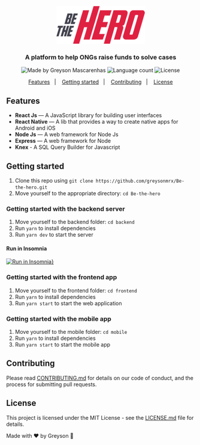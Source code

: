 <div align="center">
  <img src="./frontend/src/assets/logo.svg" height="100px" alt="Be the hero"/>
</div>

<h3 align="center">
  A platform to help ONGs raise funds to solve cases
</h3>

<div align="center">
  <img alt="Made by Greyson Mascarenhas" src="https://img.shields.io/badge/made%20by-Greyson%20Mascarenhas-%23E02041"/>
  <img alt="Language count" src="https://img.shields.io/github/languages/count/greysonmrx/Be-the-hero?color=%23E02041"/>
  <img alt="License" src="https://img.shields.io/badge/license-MIT-%23E02041"/>
</div>

<p align="center">
  <a href="#features">Features</a>&nbsp;&nbsp;&nbsp;|&nbsp;&nbsp;&nbsp;
  <a href="#getting-started">Getting started</a>&nbsp;&nbsp;&nbsp;|&nbsp;&nbsp;&nbsp;
  <a href="#contributing">Contributing</a>&nbsp;&nbsp;&nbsp;|&nbsp;&nbsp;&nbsp;
  <a href="#license">License</a>
</p>

## Features

- **React Js** — A JavaScript library for building user interfaces
- **React Native** — A lib that provides a way to create native apps for Android and iOS
- **Node Js** — A web framework for Node Js
- **Express** — A web framework for Node
- **Knex** - A SQL Query Builder for Javascript

## Getting started

1. Clone this repo using `git clone https://github.com/greysonmrx/Be-the-hero.git`
2. Move yourself to the appropriate directory: `cd Be-the-hero`<br />

### Getting started with the backend server

1. Move yourself to the backend folder: `cd backend`
2. Run `yarn` to install dependencies<br />
3. Run `yarn dev` to start the server

#### Run in Insomnia

[![Run in Insomnia}](https://insomnia.rest/images/run.svg)](https://insomnia.rest/run/?label=Be%20the%20hero&uri=https%3A%2F%2Fraw.githubusercontent.com%2Fgreysonmrx%2FBe-the-hero%2Fmaster%2Finsomnia.json)

### Getting started with the frontend app

1. Move yourself to the frontend folder: `cd frontend`
2. Run `yarn` to install dependencies<br />
3. Run `yarn start` to start the web application

### Getting started with the mobile app

1. Move yourself to the mobile folder: `cd mobile`
2. Run `yarn` to install dependencies<br />
3. Run `yarn start` to start the mobile app

## Contributing

Please read [CONTRIBUTING.md](CONTRIBUTING.md) for details on our code of conduct, and the process for submitting pull requests.

## License

This project is licensed under the MIT License - see the [LICENSE.md](license.md) file for details.

Made with :hearts: by Greyson :wave:

